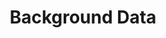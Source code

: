 ---
permalink: /docs/smw-rom/levels/background-data/
title: "Background Data"
toc: true
sidebar:
    nav: "smw_rom_docs"
---